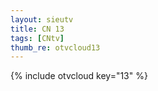 ```yaml
--- 
layout: sieutv
title: CN 13
tags: [CNtv]
thumb_re: otvcloud13
---
```

{% include otvcloud key="13" %} 
